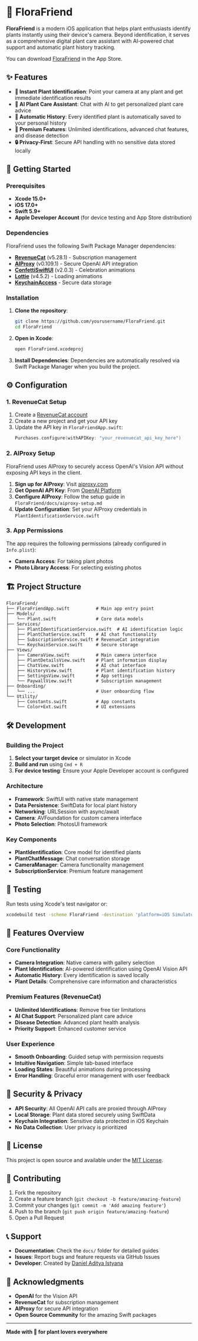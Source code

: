# 🌱 FloraFriend

**FloraFriend** is a modern iOS application that helps plant enthusiasts identify plants instantly using their device's camera. Beyond identification, it serves as a comprehensive digital plant care assistant with AI-powered chat support and automatic plant history tracking.

You can download [FloraFriend](https://apps.apple.com/us/app/plant-identifier-flora-friend/id6747261127) in the App Store.

## ✨ Features

- **📸 Instant Plant Identification**: Point your camera at any plant and get immediate identification results
- **🤖 AI Plant Care Assistant**: Chat with AI to get personalized plant care advice
- **📝 Automatic History**: Every identified plant is automatically saved to your personal history
- **💎 Premium Features**: Unlimited identifications, advanced chat features, and disease detection
- **🔒 Privacy-First**: Secure API handling with no sensitive data stored locally

## 🚀 Getting Started

### Prerequisites

- **Xcode 15.0+**
- **iOS 17.0+**
- **Swift 5.9+**
- **Apple Developer Account** (for device testing and App Store distribution)

### Dependencies

FloraFriend uses the following Swift Package Manager dependencies:

- [**RevenueCat**](https://github.com/RevenueCat/purchases-ios-spm) (v5.28.1) - Subscription management
- [**AIProxy**](https://github.com/lzell/AIProxySwift) (v0.109.1) - Secure OpenAI API integration
- [**ConfettiSwiftUI**](https://github.com/simibac/ConfettiSwiftUI) (v2.0.3) - Celebration animations
- [**Lottie**](https://github.com/airbnb/lottie-ios) (v4.5.2) - Loading animations
- [**KeychainAccess**](https://github.com/kishikawakatsumi/KeychainAccess) - Secure data storage

### Installation

1. **Clone the repository**:
   ```bash
   git clone https://github.com/yourusername/FloraFriend.git
   cd FloraFriend
   ```

2. **Open in Xcode**:
   ```bash
   open FloraFriend.xcodeproj
   ```

3. **Install Dependencies**: 
   Dependencies are automatically resolved via Swift Package Manager when you build the project.

## ⚙️ Configuration

### 1. RevenueCat Setup

1. Create a [RevenueCat account](https://app.revenuecat.com)
2. Create a new project and get your API key
3. Update the API key in `FloraFriendApp.swift`:
   ```swift
   Purchases.configure(withAPIKey: "your_revenuecat_api_key_here")
   ```

### 2. AIProxy Setup

FloraFriend uses AIProxy to securely access OpenAI's Vision API without exposing API keys in the client.

1. **Sign up for AIProxy**: Visit [aiproxy.com](https://aiproxy.com)
2. **Get OpenAI API Key**: From [OpenAI Platform](https://platform.openai.com)
3. **Configure AIProxy**: Follow the setup guide in `FloraFriend/docs/aiproxy-setup.md`
4. **Update Configuration**: Set your AIProxy credentials in `PlantIdentificationService.swift`

### 3. App Permissions

The app requires the following permissions (already configured in `Info.plist`):
- **Camera Access**: For taking plant photos
- **Photo Library Access**: For selecting existing photos

## 🏗️ Project Structure

```
FloraFriend/
├── FloraFriendApp.swift          # Main app entry point
├── Models/
│   └── Plant.swift               # Core data models
├── Services/
│   ├── PlantIdentificationService.swift  # AI identification logic
│   ├── PlantChatService.swift    # AI chat functionality
│   ├── SubscriptionService.swift # RevenueCat integration
│   └── KeychainService.swift     # Secure storage
├── Views/
│   ├── CameraView.swift          # Main camera interface
│   ├── PlantDetailsView.swift    # Plant information display
│   ├── ChatView.swift            # AI chat interface
│   ├── HistoryView.swift         # Plant identification history
│   ├── SettingsView.swift        # App settings
│   └── PaywallView.swift         # Subscription management
├── Onboarding/
│   └── ...                       # User onboarding flow
└── Utility/
    ├── Constants.swift           # App constants
    └── Color+Ext.swift           # UI extensions
```

## 🛠️ Development

### Building the Project

1. **Select your target device** or simulator in Xcode
2. **Build and run** using `Cmd + R`
3. **For device testing**: Ensure your Apple Developer account is configured

### Architecture

- **Framework**: SwiftUI with native state management
- **Data Persistence**: SwiftData for local plant history
- **Networking**: URLSession with async/await
- **Camera**: AVFoundation for custom camera interface
- **Photo Selection**: PhotosUI framework

### Key Components

- **PlantIdentification**: Core model for identified plants
- **PlantChatMessage**: Chat conversation storage
- **CameraManager**: Camera functionality management
- **SubscriptionService**: Premium feature management

## 🧪 Testing

Run tests using Xcode's test navigator or:
```bash
xcodebuild test -scheme FloraFriend -destination 'platform=iOS Simulator,name=iPhone 15'
```

## 📱 Features Overview

### Core Functionality
- **Camera Integration**: Native camera with gallery selection
- **Plant Identification**: AI-powered identification using OpenAI Vision API
- **Automatic History**: Every identification is saved locally
- **Plant Details**: Comprehensive care information and characteristics

### Premium Features (RevenueCat)
- **Unlimited Identifications**: Remove free tier limitations
- **AI Chat Support**: Personalized plant care advice
- **Disease Detection**: Advanced plant health analysis
- **Priority Support**: Enhanced customer service

### User Experience
- **Smooth Onboarding**: Guided setup with permission requests
- **Intuitive Navigation**: Simple tab-based interface
- **Loading States**: Beautiful animations during processing
- **Error Handling**: Graceful error management with user feedback

## 🔐 Security & Privacy

- **API Security**: All OpenAI API calls are proxied through AIProxy
- **Local Storage**: Plant data stored securely using SwiftData
- **Keychain Integration**: Sensitive data protected in iOS Keychain
- **No Data Collection**: User privacy is prioritized

## 📄 License

This project is open source and available under the [MIT License](LICENSE).

## 🤝 Contributing

1. Fork the repository
2. Create a feature branch (`git checkout -b feature/amazing-feature`)
3. Commit your changes (`git commit -m 'Add amazing feature'`)
4. Push to the branch (`git push origin feature/amazing-feature`)
5. Open a Pull Request

## 📞 Support

- **Documentation**: Check the `docs/` folder for detailed guides
- **Issues**: Report bugs and feature requests via GitHub Issues
- **Developer**: Created by [Daniel Aditya Istyana](mailto:your-email@example.com)

## 🙏 Acknowledgments

- **OpenAI** for the Vision API
- **RevenueCat** for subscription management
- **AIProxy** for secure API integration
- **Open Source Community** for the amazing Swift packages

---

**Made with 🌱 for plant lovers everywhere**